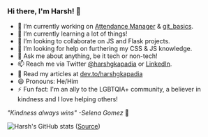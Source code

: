 ### Hi there, I'm Harsh! 👋

- 🔭 I’m currently working on [Attendance Manager](https://github.com/HarshKapadia2/attendance_management) & [git_basics](https://github.com/HarshKapadia2/git_basics).
- 🌱 I’m currently learning a lot of things!
- 👯 I’m looking to collaborate on JS and Flask projects.
- 🤔 I’m looking for help on furthering my CSS & JS knowledge.
- 💬 Ask me about anything, be it tech or non-tech!
- 📫 Reach me via Twitter [@harshgkapadia](https://twitter.com/harshgkapadia) or [LinkedIn](https://www.linkedin.com/in/harsh-kapadia-426999175/).
- 📃 Read my articles at [dev.to/harshgkapadia](https://dev.to/harshgkapadia)
- 😄 Pronouns: He/Him
- ⚡ Fun fact: I'm an ally to the LGBTQIA+ community, a believer in kindness and I love helping others!

*"Kindness always wins" -Selena Gomez* 💛

![Harsh's GitHub stats](https://github-readme-stats.vercel.app/api?username=HarshKapadia2)
([Source](https://github.com/anuraghazra/github-readme-stats))

